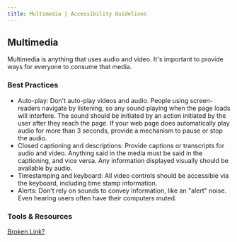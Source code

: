 ```yaml
---
title: Multimedia | Accessibility Guidelines
---
```

## Multimedia

Multimedia is anything that uses audio and video. It's important to provide ways for everyone to consume that media.

### Best Practices

* <span class="text-bold">Auto-play</span>: Don't auto-play videos and audio. People using screen-readers navigate by listening, so any sound playing when the page loads will interfere. The sound should be initiated by an action initiated by the user after they reach the page. If your web page does automatically play audio for more than 3 seconds, provide a mechanism to pause or stop the audio.
* <span class="text-bold">Closed captioning and descriptions</span>: Provide captions or transcripts for audio and video. Anything said in the media must be said in the captioning, and vice versa. Any information displayed visually should be available by audio.
* <span class="text-bold">Timestamping and keyboard</span>: All video controls should be accessible via the keyboard, including time stamp information.
* <span class="text-bold">Alerts</span>: Don't rely on sounds to convey information, like an "alert" noise. Even hearing users often have their computers muted.

### Tools &amp; Resources
<div class='unsure'>
  <a href='https://searchcode.com/codesearch/view/86145219/'>Broken Link?</a>
</div>
